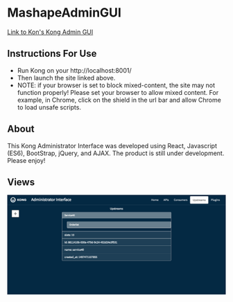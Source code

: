 # MashapeAdminGUI

[Link to Kon's Kong Admin GUI](https://ksavransky.github.io/MashapeAdminGUI)

## Instructions For Use

- Run Kong on your http://localhost:8001/
- Then launch the site linked above.
- NOTE: if your browser is set to block mixed-content, the site may not function properly! Please set your browser to allow mixed content. For example, in Chrome, click on the shield in the url bar and allow Chrome to load unsafe scripts.

## About

This Kong Administrator Interface was developed using React, Javascript (ES6), BootStrap, jQuery, and AJAX. The product is still under development. Please enjoy!

## Views
![Sample View](./src/images/kongguiview.png)
